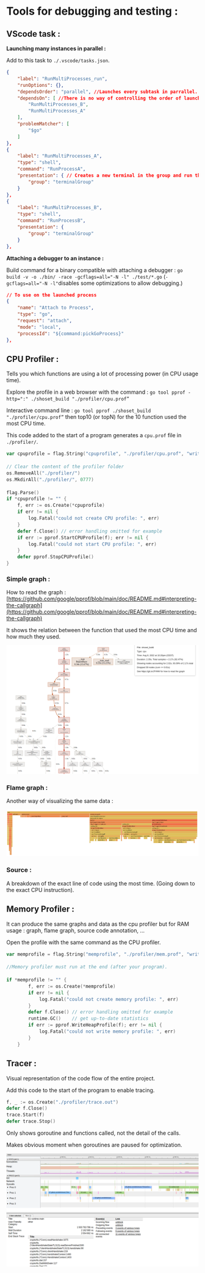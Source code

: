 # Tools for debugging and testing :

## VScode task :

**Launching many instances in parallel :**

Add to this task to `./.vscode/tasks.json`.

```json
{
    "label": "RunMultiProcesses_run",
    "runOptions": {},
    "dependsOrder": "parallel", //Launches every subtask in parrallel.
    "dependsOn": [ //There is no way of controlling the order of launch of the parrallel tasks (Terminals are going to be in a random but always the same order)
        "RunMultiProcesses_B",
        "RunMultiProcesses_A"
    ],
    "problemMatcher": [
        "$go"
    ]
},
{
    "label": "RunMultiProcesses_A",
    "type": "shell",
    "command": "RunProcessA",
    "presentation": { // Creates a new terminal in the group and run the task in it.
        "group": "terminalGroup"
    }
},
{
    "label": "RunMultiProcesses_B",
    "type": "shell",
    "command": "RunProcessB",
    "presentation": {
        "group": "terminalGroup"
    }
},
```

**Attaching a debugger to an instance :**

Build command for a binary compatible with attaching a debugger : `go build -v -o ./bin/ -race -gcflags=all="-N -l" ./test/*.go` (`-gcflags=all="-N -l"`disables some optimizations to allow debugging.)

```json
// To use on the launched process
{
    "name": "Attach to Process",
    "type": "go",
    "request": "attach",
    "mode": "local",
    "processId": "${command:pickGoProcess}"
},
```

## CPU Profiler :

Tells you which functions are using a lot of processing power (in CPU usage time).

Explore the profile in a web browser with the command : `go tool pprof -http=":" ./shoset_build "./profiler/cpu.prof”`

Interactive command line : `go tool pprof ./shoset_build "./profiler/cpu.prof”` then top10 (or topN) for the 10 function used the most CPU time.

This code added to the start of a program generates a `cpu.prof` file in `./profiler/`.

```go
var cpuprofile = flag.String("cpuprofile", "./profiler/cpu.prof", "write cpu profile to `file`")

// Clear the content of the profiler folder
os.RemoveAll("./profiler/")
os.MkdirAll("./profiler/", 0777)

flag.Parse()
if *cpuprofile != "" {
	f, err := os.Create(*cpuprofile)
	if err != nil {
		log.Fatal("could not create CPU profile: ", err)
	}
	defer f.Close() // error handling omitted for example
	if err := pprof.StartCPUProfile(f); err != nil {
		log.Fatal("could not start CPU profile: ", err)
	}
	defer pprof.StopCPUProfile()
}
```

### Simple graph :

How to read the graph : [https://github.com/google/pprof/blob/main/doc/README.md#interpreting-the-callgraph](https://github.com/google/pprof/blob/main/doc/README.md#interpreting-the-callgraph)

It shows the relation between the function that used the most CPU time and how much they used.

![Untitled](./img/cpu_graph.png)

### Flame graph :

Another way of visualizing the same data :

![Untitled](./img/flame_graph.png)

### Source :

A breakdown of the exact line of code using the most time. (Going down to the exact CPU instruction).

## Memory Profiler :

It can produce the same graphs and data as the cpu profiler but for RAM usage : graph, flame graph, source code annotation, …

Open the profile with the same command as the CPU profiler.

```go
var memprofile = flag.String("memprofile", "./profiler/mem.prof", "write memory profile to `file`")

//Memory profiler must run at the end (after your program).

if *memprofile != "" {
		f, err := os.Create(*memprofile)
		if err != nil {
			log.Fatal("could not create memory profile: ", err)
		}
		defer f.Close() // error handling omitted for example
		runtime.GC()    // get up-to-date statistics
		if err := pprof.WriteHeapProfile(f); err != nil {
			log.Fatal("could not write memory profile: ", err)
		}
	}
```

## Tracer :

Visual representation of the code flow of the entire project.

Add this code to the start of the program to enable tracing.

```go
f, _ := os.Create("./profiler/trace.out")
defer f.Close()
trace.Start(f)
defer trace.Stop()
```

Only shows goroutine and functions called, not the detail of the calls.

Makes obvious moment when goroutines are paused for optimization.

![Untitled](./img/tracer.png)